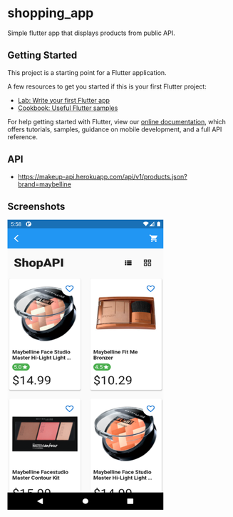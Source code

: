 # shopping_app

Simple flutter app that displays products from public API.

## Getting Started

This project is a starting point for a Flutter application.

A few resources to get you started if this is your first Flutter project:

- [Lab: Write your first Flutter app](https://flutter.dev/docs/get-started/codelab)
- [Cookbook: Useful Flutter samples](https://flutter.dev/docs/cookbook)

For help getting started with Flutter, view our
[online documentation](https://flutter.dev/docs), which offers tutorials,
samples, guidance on mobile development, and a full API reference.

## API 
- https://makeup-api.herokuapp.com/api/v1/products.json?brand=maybelline

## Screenshots

<p>
  <img src='Screenshots/Screenshot1.png' width='350' height='650'>
</p>
